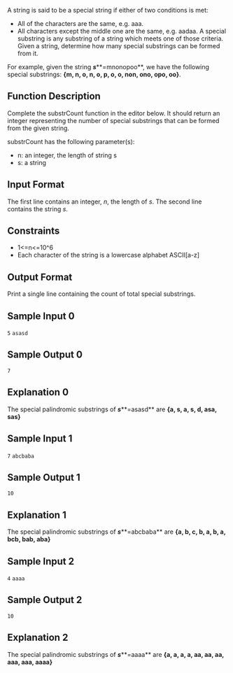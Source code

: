 A string is said to be a special string if either of two conditions is met:

*	All of the characters are the same, e.g. aaa.
*	All characters except the middle one are the same, e.g. aadaa.
A special substring is any substring of a string which meets one of those criteria. Given a string, determine how many special substrings can be formed from it.

For example, given the string ***s*****=mnonopoo**, we have the following special substrings: **{m, n, o, n, o, p, o, o, non, ono, opo, oo}**.
## Function Description
Complete the substrCount function in the editor below. It should return an integer representing the number of special substrings that can be formed from the given string.

substrCount has the following parameter(s):
*	n: an integer, the length of string s
*	s: a string

## Input Format
The first line contains an integer, *n*, the length of *s*.
The second line contains the string *s*.

## Constraints
*	1<=n<=10^6
*	Each character of the string is a lowercase alphabet ASCII[a-z]

## Output Format
Print a single line containing the count of total special substrings.

## Sample Input 0
```5```
```asasd```

## Sample Output 0
```7```

## Explanation 0
The special palindromic substrings of ***s*****=asasd** are **{a, s, a, s, d, asa, sas}**

## Sample Input 1
```7```
```abcbaba```

## Sample Output 1
```10```

## Explanation 1
The special palindromic substrings of ***s*****=abcbaba** are **{a, b, c, b, a, b, a, bcb, bab, aba}**

## Sample Input 2
```4```
```aaaa```

## Sample Output 2
```10```

## Explanation 2
The special palindromic substrings of ***s*****=aaaa** are **{a, a, a, a, aa, aa, aa, aaa, aaa, aaaa}**
